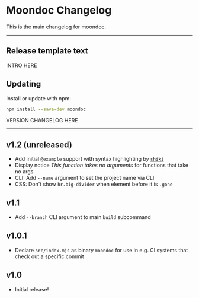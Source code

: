 # Moondoc Changelog
This is the main changelog for moondoc.

-------
## Release template text

INTRO HERE

## Updating
Install or update with npm:

```bash
npm install --save-dev moondoc
```

VERSION CHANGELOG HERE

-------


## v1.2 (unreleased)
- Add initial `@example` support with syntax highlighting by [`shiki`](https://shiki.style/)
- Display notice *This function takes no arguments* for functions that take no args
- CLI: Add `--name` argument to set the project name via CLI
- CSS: Don't show `hr.big-divider` when element before it is `.gone`

## v1.1
- Add `--branch` CLI argument to main `build` subcommand


## v1.0.1
- Declare `src/index.mjs` as binary `moondoc` for use in e.g. CI systems that check out a specific commit


## v1.0
- Initial release!